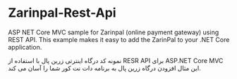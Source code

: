 # Zarinpal-Rest-Api
ASP NET Core MVC sample for Zarinpal (online payment gateway) using REST API.
This example makes it easy to add the ZarinPal to your .NET Core application.

نمونه کد درگاه اینترتی زرین پال با استفاده از RESR API برای ASP.NET Core MVC
این مثال افزودن درگاه زرین پال به برنامه دات نت کور شما را آسان می کند.
